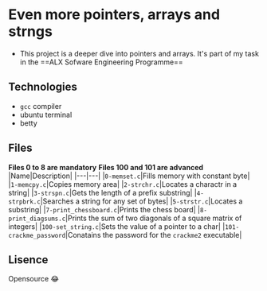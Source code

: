 # Even more pointers, arrays and strngs
- This project is a deeper dive into pointers and arrays. It's part of my task in the ==ALX Sofware Engineering Programme==
## Technologies
- `gcc` compiler
- ubuntu terminal
- betty
## Files
**Files 0 to 8 are mandatory**
**Files 100 and 101 are advanced**
|Name|Description|
|---|---|
|`0-memset.c`|Fills memory with constant byte|
|`1-memcpy.c`|Copies memory area|
|`2-strchr.c`|Locates a charactr in a string|
|`3-strspn.c`|Gets the length of a prefix substring|
|`4-strpbrk.c`|Searches a string for any set of bytes|
|`5-strstr.c`|Locates a substring|
|`7-print_chessboard.c`|Prints the chess board|
|`8-print_diagsums.c`|Prints the sum of two diagonals of a square matrix of integers|
|`100-set_string.c`|Sets the value of a pointer to a char|
|`101-crackme_password`|Conatains the password for the `crackme2` executable|
## Lisence
Opensource :joy:
